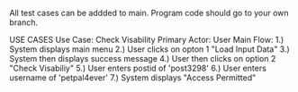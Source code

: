 All test cases can be addded to main.
Program code should go to your own branch.

USE CASES
Use Case: Check Visability 
Primary Actor: User
Main Flow:
1.) System displays main menu
2.) User clicks on opton 1 "Load Input Data"
3.) System then displays success message 
4.) User then clicks on option 2 "Check Visabiliy"
5.) User enters postid of 'post3298'
6.) User enters username of 'petpal4ever'
7.) System displays "Access Permitted"
